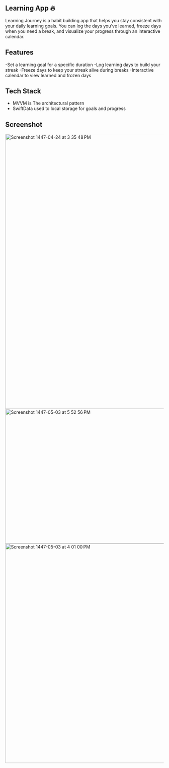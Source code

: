 ## Learning App 🔥

Learning Journey is a habit building app that helps you stay consistent with your daily learning goals.
You can log the days you’ve learned, freeze days when you need a break, and visualize your progress through an interactive calendar.

## Features 

-Set a learning goal for a specific duration
-Log learning days to build your streak
-Freeze days to keep your streak alive during breaks
-Interactive calendar to view learned and frozen days

 ## Tech Stack 
 - MVVM is The architectural pattern
- SwiftData used to local storage for goals and progress

 ## Screenshot 

<img width="522" height="872" alt="Screenshot 1447-04-24 at 3 35 48 PM" src="https://github.com/user-attachments/assets/656801df-fff3-4a2a-9114-feed21cb3469" />
<img width="623" height="427" alt="Screenshot 1447-05-03 at 5 52 56 PM" src="https://github.com/user-attachments/assets/9241d164-2b2e-4885-ba31-284fa4be1db2" />
<img width="660" height="696" alt="Screenshot 1447-05-03 at 4 01 00 PM" src="https://github.com/user-attachments/assets/292277e9-c2d3-40d5-8cd4-f5aa8bb689cf" />
